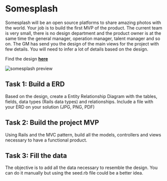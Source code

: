 # **Somesplash**

Somesplash will be an open source platforms to share amazing photos with the world. Your job is to build the first MVP of the product. The current team is very small, there is no design department and the product owner is at the same time the general manager, operation manager, talent manager and so on. The GM has send you the design of the main views for the project with few details. You will need to infer a lot of details based on the design. 

Find the design [**here**](https://www.figma.com/file/UqSMl0f43mV6yqguK6IrVR/Somesplash?node-id=888%3A708)

![somesplash preview](https://p-vvf5mjm.t4.n0.cdn.getcloudapp.com/items/7KuE2YBy/67f77363-9c11-4da3-bb3c-b120b78db4ef.png?v=a9b94c013a59b9c7c47f15d165ef817d)

## **Task 1: Build a ERD**

Based on the design, create a Entity Relationship Diagram with the tables, fields, data types (Rails data types) and relationships. Include a file with your ERD on your solution (JPG, PNG, PDF)

## **Task 2: Build the project MVP**

Using Rails and the MVC pattern, build all the models, controllers and views necessary to have a functional product.

## **Task 3: Fill the data**

The objective is to add all the data necessary to resemble the design. You can do it manually but using the seed.rb file could be a better idea.